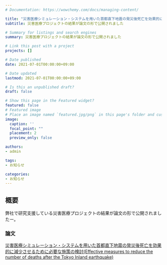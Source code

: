 ```yaml
---
# Documentation: https://wowchemy.com/docs/managing-content/

title: "災害医療シミュレーション・システムを用いた首都直下地震の発災後死亡を効果的に減少させるために必要な施策の検討(Effective measures to reduce the number of deaths after the Tokyo Inland earthquake)"
subtitle: 災害医療プロジェクトの結果が論文の形で公開されました

# Summary for listings and search engines
summary: 災害医療プロジェクトの結果が論文の形で公開されました

# Link this post with a project
projects: []

# Date published
date: 2021-07-01T00:00:00+09:00

# Date updated
lastmod: 2021-07-01T00:00:00+09:00

# Is this an unpublished draft?
draft: false

# Show this page in the Featured widget?
featured: false
# Featured image
# Place an image named `featured.jpg/png` in this page's folder and customize its options here.
image:
  caption: ''
  focal_point: ""
  placement: 2
  preview_only: false

authors:
- admin

tags:
- お知らせ

categories:
- お知らせ
---
```


## 概要
弊社で研究支援している災害医療プロジェクトの結果が論文の形で公開されましたー。  

### 論文
[災害医療シミュレーション・システムを用いた首都直下地震の発災後死亡を効果的に減少させるために必要な施策の検討(Effective measures to reduce the number of deaths after the Tokyo Inland earthquake)](https://onlinelibrary.wiley.com/doi/full/10.1002/jja2.12604) 

